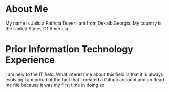 # About Me
My name is Jalicia Patricia Dover
I am from Dekalb,Georgia. My country is the United States Of Americia 
# Prior Information Technology Experience
I am new to the IT field. What interest me about this field is that it is always evolving 
I am proud of the fact that I created a Github account and an Read me file because it was my first time in doing so  
